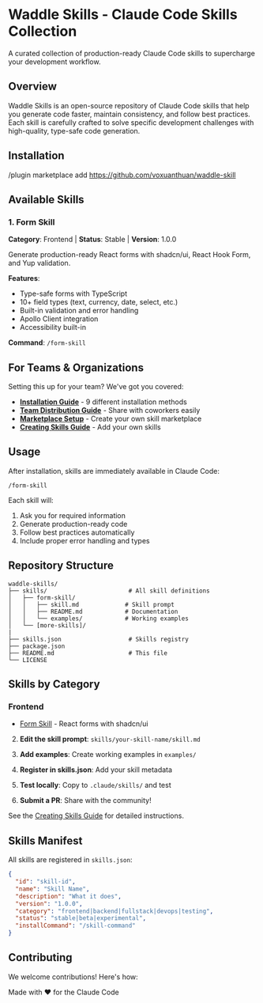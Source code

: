 # Waddle Skills - Claude Code Skills Collection

A curated collection of production-ready Claude Code skills to supercharge your development workflow.

## Overview

Waddle Skills is an open-source repository of Claude Code skills that help you generate code faster, maintain consistency, and follow best practices. Each skill is carefully crafted to solve specific development challenges with high-quality, type-safe code generation.

## Installation 
/plugin marketplace add https://github.com/voxuanthuan/waddle-skill

## Available Skills

### 1. Form Skill
**Category**: Frontend | **Status**: Stable | **Version**: 1.0.0

Generate production-ready React forms with shadcn/ui, React Hook Form, and Yup validation.

**Features**:
- Type-safe forms with TypeScript
- 10+ field types (text, currency, date, select, etc.)
- Built-in validation and error handling
- Apollo Client integration
- Accessibility built-in

**Command**: `/form-skill`



## For Teams & Organizations

Setting this up for your team? We've got you covered:

- **[Installation Guide](docs/INSTALLATION.md)** - 9 different installation methods
- **[Team Distribution Guide](docs/TEAM_GUIDE.md)** - Share with coworkers easily
- **[Marketplace Setup](docs/MARKETPLACE.md)** - Create your own skill marketplace
- **[Creating Skills Guide](docs/CREATING_SKILLS.md)** - Add your own skills

## Usage

After installation, skills are immediately available in Claude Code:

```
/form-skill
```

Each skill will:
1. Ask you for required information
2. Generate production-ready code
3. Follow best practices automatically
4. Include proper error handling and types

## Repository Structure

```
waddle-skills/
├── skills/                       # All skill definitions
│   ├── form-skill/
│   │   ├── skill.md             # Skill prompt
│   │   ├── README.md            # Documentation
│   │   └── examples/            # Working examples
│   └── [more-skills]/
|
├── skills.json                   # Skills registry
├── package.json
├── README.md                     # This file
└── LICENSE
```

## Skills by Category

### Frontend
- [Form Skill](skills/form-skill/) - React forms with shadcn/ui


2. **Edit the skill prompt**: `skills/your-skill-name/skill.md`

3. **Add examples**: Create working examples in `examples/`

4. **Register in skills.json**: Add your skill metadata

5. **Test locally**: Copy to `.claude/skills/` and test

6. **Submit a PR**: Share with the community!

See the [Creating Skills Guide](docs/CREATING_SKILLS.md) for detailed instructions.

## Skills Manifest

All skills are registered in `skills.json`:

```json
{
  "id": "skill-id",
  "name": "Skill Name",
  "description": "What it does",
  "version": "1.0.0",
  "category": "frontend|backend|fullstack|devops|testing",
  "status": "stable|beta|experimental",
  "installCommand": "/skill-command"
}
```

## Contributing

We welcome contributions! Here's how:

Made with ❤️ for the Claude Code

